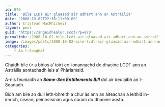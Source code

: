 ```yaml
---
id: 870
title: 'Bile LCDT air gluasad air adhart ann an Astràilia'
date: '2008-10-02T22:30:11+00:00'
author: Crìstean MacMhìcheil
layout: post
guid: 'https://angeidhealur.scot/?p=870'
permalink: /2008-10-02-bile-lcdt-air-gluasad-air-adhart-ann-an-astrailia/
image: /images/posts/2008-10-02-bile-lcdt-air-gluasad-air-adhart-ann-an-astrailia.webp
categories:
    - An t-Saoghal
---
```


Chaidh bile ùr a bhios a’ toirt co-ionannachd do dhaoine LCDT ann an Astràilia aontachadh leis a’ Phàrlamaid.

A-nis feumaidh an ***Same-Sex Entitlements Bill*** dol air beulaibh an t-Seanadh.

Bidh am bile an dùil leth-bhreith a chur às ann an àiteachan a leithid in-imrich, cìsean, peinnseanan agus cùram do dhaoine aosta.
